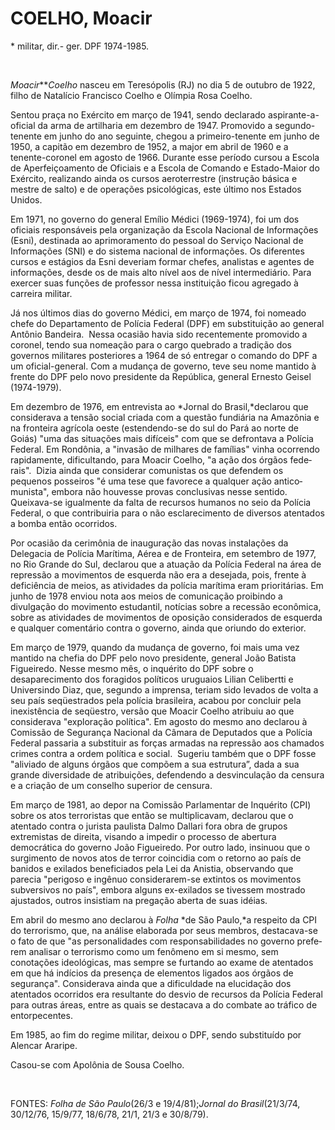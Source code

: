 COELHO, Moacir
==============

\* militar, dir.- ger. DPF 1974-1985.

 

*Moacir****Coelho* nasceu em Teresópolis (RJ) no dia 5 de outubro de
1922, filho de Natalício Francisco Coelho e Olímpia Rosa Coelho.

Sentou praça no Exército em março de 1941, sendo declarado
aspirante-a-oficial da arma de artilharia em dezembro de 1947.
Pro­movido a segundo-tenente em junho do ano seguinte, chegou a
primeiro-tenente em junho de 1950, a capitão em dezembro de 1952, a
major em abril de 1960 e a tenente-coronel em agosto de 1966. Durante
esse período cursou a Escola de Aperfeiçoamento de Ofi­ciais e a Escola
de Comando e Estado-Maior do Exército, realizando ainda os cursos
aeroterrestre (instrução básica e mestre de salto) e de operações
psicológicas, este último nos Estados Unidos.

Em 1971, no governo do general Emílio Médici (1969-1974), foi um dos
oficiais res­ponsáveis pela organização da Escola Nacio­nal de
Informações (Esni), destinada ao apri­moramento do pessoal do Serviço
Nacional de Informações (SNI) e do sistema nacional de informações. Os
diferentes cursos e estágios da Esni deveriam formar chefes, analistas e
agentes de informações, desde os de mais alto nível aos de nível
intermediário. Para exercer suas funções de professor nessa instituição
ficou agregado à carreira militar.

Já nos últimos dias do governo Médici, em março de 1974, foi nomeado
chefe do Depar­tamento de Polícia Federal (DPF) em substi­tuição ao
general Antônio Bandeira.  Nessa ocasião havia sido recentemente
promovido a coronel, tendo sua nomeação para o cargo quebrado a tradição
dos governos militares posteriores a 1964 de só entregar o comando do
DPF a um oficial-general. Com a mudança de governo, teve seu nome
mantido à frente do DPF pelo novo presidente da República, general
Ernesto Geisel (1974-1979).

Em dezembro de 1976, em entrevista ao *Jornal do Brasil,*declarou que
considerava a tensão social criada com a questão fundiária na Amazônia e
na fronteira agrícola oeste (estendendo-se do sul do Pará ao norte de
Goiás) "uma das situações mais difíceis" com que se defrontava a Polícia
Federal. Em Ron­dônia, a "invasão de milhares de famílias" vinha
ocorrendo rapidamente, dificultando, para Moacir Coelho, "a ação dos
órgãos fede­rais".  Dizia ainda que considerar comunis­tas os que
defendem os pequenos posseiros "é uma tese que favorece a qualquer ação
antico­munista", embora não houvesse provas conclusivas nesse sentido.
Queixava-se igual­mente da falta de recursos humanos no seio da Polícia
Federal, o que contribuiria para o não esclarecimento de diversos
atentados a bomba então ocorridos.

Por ocasião da cerimônia de inauguração das novas instalações da
Delegacia de Polícia Marítima, Aérea e de Fronteira, em setembro de
1977, no Rio Grande do Sul, declarou que a atuação da Polícia Federal na
área de repres­são a movimentos de esquerda não era a dese­jada, pois,
frente à deficiência de meios, as atividades da polícia marítima eram
prioritá­rias. Em junho de 1978 enviou nota aos meios de comunicação
proibindo a divulgação do movimento estudantil, notícias sobre a
reces­são econômica, sobre as atividades de movimentos de oposição
considerados de esquerda e qualquer comentário contra o governo, ainda
que oriundo do exterior.

Em março de 1979, quando da mudança de governo, foi mais uma vez mantido
na chefia do DPF pelo novo presidente, general João Batista Figueiredo.
Nesse mesmo mês, o inquérito do DPF sobre o desaparecimento dos
foragidos políticos uruguaios Lilian Celibertti e Universindo Diaz, que,
segundo a imprensa, teriam sido levados de volta a seu país seqüestrados
pela polícia brasileira, acabou por concluir pela inexistência de
seqüestro, versão que Moacir Coelho atribuiu ao que considerava
"exploração política". Em agosto do mesmo ano declarou à Comissão de
Segurança Nacional da Câmara de Deputados que a Polícia Federal passaria
a substituir as forças armadas na repressão aos chamados crimes contra a
ordem política e social.  Sugeriu também que o DPF fosse "aliviado de
alguns órgãos que compõem a sua estrutura”, dada a sua grande
diversidade de atribuições, defendendo a desvinculação da censura e a
criação de um conselho superior de censura.

Em março de 1981, ao depor na Comissão Parlamentar de Inquérito (CPI)
sobre os atos terroristas que então se multiplicavam, decla­rou que o
atentado contra o jurista paulista Dalmo Dallari fora obra de grupos
extremistas de direita, visando a impedir o processo de abertura
democrática do governo João Figuei­redo. Por outro lado, insinuou que o
surgimento de novos atos de terror coincidia com o retorno ao país de
banidos e exilados beneficiados pela Lei da Anistia, observando que
parecia "perigoso e ingênuo considerarem-­se extintos os movimentos
subversivos no país", embora alguns ex-exilados se tivessem mostrado
ajustados, outros insistiam na pre­gação aberta de suas idéias.

Em abril do mesmo ano declarou à *Folha* *de São Paulo,*a respeito da
CPI do terrorismo, que, na análise elaborada por seus membros,
destacava-se o fato de que "as personalida­des com responsabilidades no
governo prefe­rem analisar o terrorismo como um fenômeno em si mesmo,
sem conotações ideológicas, mas sempre se furtando ao exame de atentados
em que há indícios da presença de elementos ligados aos órgãos de
segurança". Considerava ainda que a dificuldade na eluci­dação dos
atentados ocorridos era resultante do desvio de recursos da Polícia
Federal para outras áreas, entre as quais se destacava a do combate ao
tráfico de entorpecentes.

Em 1985, ao fim do regime militar, deixou o DPF, sendo substituído por
Alencar Araripe.

Casou-se com Apolônia de Sousa Coelho.

 

FONTES: *Folha de São Paulo*(26/3 e 19/4/81);*Jornal do Brasil*(21/3/74,
30/12/76, 15/9/77, 18/6/78, 21/1, 21/3 e 30/8/79).
